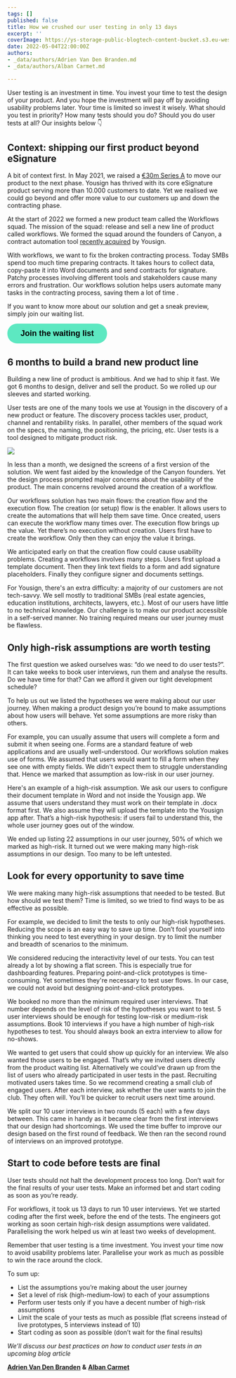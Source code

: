 ```yaml
---
tags: []
published: false
title: How we crushed our user testing in only 13 days
excerpt: ''
coverImage: https://ys-storage-public-blogtech-content-bucket.s3.eu-west-3.amazonaws.com/User_test.png
date: 2022-05-04T22:00:00Z
authors:
- _data/authors/Adrien Van Den Branden.md
- _data/authors/Alban Carmet.md

---
```

User testing is an investment in time. You invest your time to test the design of your product. And you hope the investment will pay off by avoiding usability problems later. Your time is limited so invest it wisely. What should you test in priority? How many tests should you do? Should you do user tests at all? Our insights below 👇

## Context: shipping our first product beyond eSignature

A bit of context first. In May 2021, we raised a [€30m Series A](https://yousign.com/blog/yousign-raises-30-million-euros) to move our product to the next phase. Yousign has thrived with its core eSignature product serving more than 10.000 customers to date. Yet we realised we could go beyond and offer more value to our customers up and down the contracting phase.

At the start of 2022 we formed a new product team called the Workflows squad. The mission of the squad: release and sell a new line of product called workflows. We formed the squad around the founders of Canyon, a contract automation tool [recently acquired](https://yousign.com/blog/yousign-acquires-canyon) by Yousign.

With workflows, we want to fix the broken contracting process. Today SMBs spend too much time preparing contracts. It takes hours to collect data, copy-paste it into Word documents and send contracts for signature. Patchy processes involving different tools and stakeholders cause many errors and frustration. Our workflows solution helps users automate many tasks in the contracting process, saving them a lot of time .

If you want to know more about our solution and get a sneak preview, simply join our waiting list.

<button data-tf-popup="KOeFbioi" data-tf-iframe-props="title=Workflows - EN - Simplified WL EXT" data-tf-medium="snippet" data-tf-hidden="source=bloguserresearch" style="all:unset;font-family:Helvetica,Arial,sans-serif;display:inline-block;max-width:100%;white-space:nowrap;overflow:hidden;text-overflow:ellipsis;background-color:#5DE8C1;color:#000000;font-size:18px;border-radius:22px;padding:0 30px;font-weight:bold;height:45px;cursor:pointer;line-height:45px;text-align:center;margin:0;text-decoration:none;">Join the waiting list</button><script src="//embed.typeform.com/next/embed.js"></script>

## 6 months to build a brand new product line

Building a new line of product is ambitious. And we had to ship it fast. We got 6 months to design, deliver and sell the product. So we rolled up our sleeves and started working.

User tests are one of the many tools we use at Yousign in the discovery of a new product or feature. The discovery process tackles user, product, channel and rentability risks. In parallel, other members of the squad work on the specs, the naming, the positioning, the pricing, etc. User tests is a tool designed to mitigate product risk.

![](https://ys-storage-public-blogtech-content-bucket.s3.eu-west-3.amazonaws.com/Diagram.png)

In less than a month, we designed the screens of a first version of the solution. We went fast aided by the knowledge of the Canyon founders. Yet the design process prompted major concerns about the usability of the product. The main concerns revolved around the creation of a workflow.

Our workflows solution has two main flows: the creation flow and the execution flow. The creation (or setup) flow is the enabler. It allows users to create the automations that will help them save time. Once created, users can execute the workflow many times over. The execution flow brings up the value. Yet there’s no execution without creation. Users first have to create the workflow. Only then they can enjoy the value it brings.

We anticipated early on that the creation flow could cause usability problems. Creating a workflows involves many steps. Users first upload a template document. Then they link text fields to a form and add signature placeholders. Finally they configure signer and documents settings.

For Yousign, there's an extra difficulty: a majority of our customers are not tech-savvy. We sell mostly to traditional SMBs (real estate agencies, education institutions, architects, lawyers, etc.). Most of our users have little to no technical knowledge. Our challenge is to make our product accessible in a self-served manner. No training required means our user journey must be flawless.

## Only high-risk assumptions are worth testing

The first question we asked ourselves was: “do we need to do user tests?”. It can take weeks to book user interviews, run them and analyse the results. Do we have time for that? Can we afford it given our tight development schedule?

To help us out we listed the hypotheses we were making about our user journey. When making a product design you’re bound to make assumptions about how users will behave. Yet some assumptions are more risky than others.

For example, you can usually assume that users will complete a form and submit it when seeing one. Forms are a standard feature of web applications and are usually well-understood. Our workflows solution makes use of forms. We assumed that users would want to fill a form when they see one with empty fields. We didn't expect them to struggle understanding that. Hence we marked that assumption as low-risk in our user journey.

Here's an example of a high-risk assumption. We ask our users to configure their document template in Word and not inside the Yousign app. We assume that users understand they must work on their template in .docx format first. We also assume they will upload the template into the Yousign app after. That’s a high-risk hypothesis: if users fail to understand this, the whole user journey goes out of the window.

We ended up listing 22 assumptions in our user journey, 50% of which we marked as high-risk. It turned out we were making many high-risk assumptions in our design. Too many to be left untested.

## Look for every opportunity to save time

We were making many high-risk assumptions that needed to be tested. But how should we test them? Time is limited, so we tried to find ways to be as effective as possible.

For example, we decided to limit the tests to only our high-risk hypotheses. Reducing the scope is an easy way to save up time. Don’t fool yourself into thinking you need to test everything in your design. try to limit the number and breadth of scenarios to the minimum.

We considered reducing the interactivity level of our tests. You can test already a lot by showing a flat screen. This is especially true for dashboarding features. Preparing point-and-click prototypes is time-consuming. Yet sometimes they're necessary to test user flows. In our case, we could not avoid but designing point-and-click prototypes.

We booked no more than the minimum required user interviews. That number depends on the level of risk of the hypotheses you want to test. 5 user interviews should be enough for testing low-risk or medium-risk assumptions. Book 10 interviews if you have a high number of high-risk hypotheses to test. You should always book an extra interview to allow for no-shows.

We wanted to get users that could show up quickly for an interview. We also wanted those users to be engaged. That’s why we invited users directly from the product waiting list. Alternatively we could’ve drawn up from the list of users who already participated in user tests in the past. Recruiting motivated users takes time. So we recommend creating a small club of engaged users. After each interview, ask whether the user wants to join the club. They often will. You’ll be quicker to recruit users next time around.

We split our 10 user interviews in two rounds (5 each) with a few days between. This came in handy as it became clear from the first interviews that our design had shortcomings. We used the time buffer to improve our design based on the first round of feedback. We then ran the second round of interviews on an improved prototype.

## Start to code before tests are final

User tests should not halt the development process too long. Don’t wait for the final results of your user tests. Make an informed bet and start coding as soon as you’re ready.

For workflows, it took us 13 days to run 10 user interviews. Yet we started coding after the first week, before the end of the tests. The engineers got working as soon certain high-risk design assumptions were validated. Parallelising the work helped us win at least two weeks of development.

Remember that user testing is a time investment. You invest your time now to avoid usability problems later. Parallelise your work as much as possible to win the race around the clock.

To sum up:

* List the assumptions you’re making about the user journey
* Set a level of risk (high-medium-low) to each of your assumptions
* Perform user tests only if you have a decent number of high-risk assumptions
* Limit the scale of your tests as much as possible (flat screens instead of live prototypes, 5 interviews instead of 10)
* Start coding as soon as possible (don’t wait for the final results)

_We’ll discuss our best practices on how to conduct user tests in an upcoming blog article_

[**Adrien Van Den Branden**](https://www.linkedin.com/in/adrienvandenbranden/) **&** [**Alban Carmet**](https://www.linkedin.com/in/twitalban/)